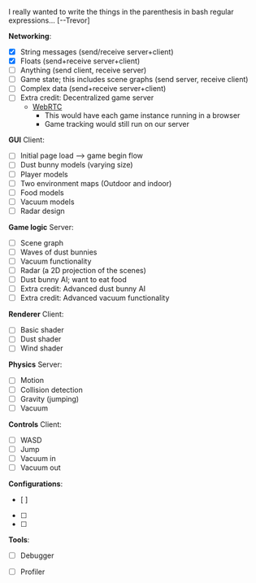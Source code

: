 I really wanted to write the things in the parenthesis in bash regular expressions... [--Trevor]


**Networking**:
- [x] String messages (send/receive server+client)
- [x] Floats (send+receive server+client)
- [ ] Anything (send client, receive server)
- [ ] Game state; this includes scene graphs (send server, receive client)
- [ ] Complex data (send+receive server+client)
- [ ] Extra credit: Decentralized game server 
  	* [WebRTC](http://www.html5rocks.com/en/tutorials/webrtc/basics/)
		* This would have each game instance running in a browser
		* Game tracking would still run on our server

**GUI** Client:
* [ ] Initial page load --> game begin flow 
* [ ] Dust bunny models (varying size)
* [ ] Player models
* [ ] Two environment maps (Outdoor and indoor)
* [ ] Food models
* [ ] Vacuum models
* [ ] Radar design

**Game logic** Server:
* [ ] Scene graph
* [ ] Waves of dust bunnies
* [ ] Vacuum functionality
* [ ] Radar (a 2D projection of the scenes)
* [ ] Dust bunny AI; want to eat food
* [ ] Extra credit: Advanced dust bunny AI
* [ ] Extra credit: Advanced vacuum functionality

**Renderer** Client:
* [ ] Basic shader
* [ ] Dust shader
* [ ] Wind shader

**Physics** Server: 
* [ ] Motion
* [ ] Collision detection
* [ ] Gravity (jumping)
* [ ] Vacuum

**Controls** Client:
* [ ] WASD
* [ ] Jump
* [ ] Vacuum in
* [ ] Vacuum out

**Configurations**:
* [ ] 
* [ ] 
* [ ] 

**Tools**:
* [ ] Debugger
* [ ] Profiler


